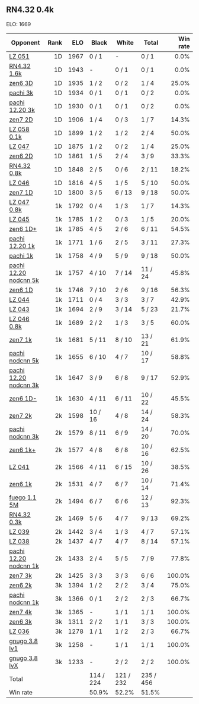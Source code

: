 ## RN4.32 0.4k ##

ELO: 1669

Opponent | Rank | ELO | Black | White | Total | Win rate
---------|-----:|----:|-------|-------|-------|-------:
[LZ 051](LZ%20051.md) | 1D | 1967 | 0 / 1 | - | 0 / 1 | 0.0%
[RN4.32 1.6k](RN4.32%201.6k.md) | 1D | 1943 | - | 0 / 1 | 0 / 1 | 0.0%
[zen6 3D](zen6%203D.md) | 1D | 1935 | 1 / 2 | 0 / 2 | 1 / 4 | 25.0%
[pachi 3k](pachi%203k.md) | 1D | 1934 | 0 / 1 | 0 / 1 | 0 / 2 | 0.0%
[pachi 12.20 3k](pachi%2012.20%203k.md) | 1D | 1930 | 0 / 1 | 0 / 1 | 0 / 2 | 0.0%
[zen7 2D](zen7%202D.md) | 1D | 1906 | 1 / 4 | 0 / 3 | 1 / 7 | 14.3%
[LZ 058 0.1k](LZ%20058%200.1k.md) | 1D | 1899 | 1 / 2 | 1 / 2 | 2 / 4 | 50.0%
[LZ 047](LZ%20047.md) | 1D | 1875 | 1 / 2 | 0 / 2 | 1 / 4 | 25.0%
[zen6 2D](zen6%202D.md) | 1D | 1861 | 1 / 5 | 2 / 4 | 3 / 9 | 33.3%
[RN4.32 0.8k](RN4.32%200.8k.md) | 1D | 1848 | 2 / 5 | 0 / 6 | 2 / 11 | 18.2%
[LZ 046](LZ%20046.md) | 1D | 1816 | 4 / 5 | 1 / 5 | 5 / 10 | 50.0%
[zen7 1D](zen7%201D.md) | 1D | 1800 | 3 / 5 | 6 / 13 | 9 / 18 | 50.0%
[LZ 047 0.8k](LZ%20047%200.8k.md) | 1k | 1792 | 0 / 4 | 1 / 3 | 1 / 7 | 14.3%
[LZ 045](LZ%20045.md) | 1k | 1785 | 1 / 2 | 0 / 3 | 1 / 5 | 20.0%
[zen6 1D+](zen6%201D+.md) | 1k | 1785 | 4 / 5 | 2 / 6 | 6 / 11 | 54.5%
[pachi 12.20 1k](pachi%2012.20%201k.md) | 1k | 1771 | 1 / 6 | 2 / 5 | 3 / 11 | 27.3%
[pachi 1k](pachi%201k.md) | 1k | 1758 | 4 / 9 | 5 / 9 | 9 / 18 | 50.0%
[pachi 12.20 nodcnn 5k](pachi%2012.20%20nodcnn%205k.md) | 1k | 1757 | 4 / 10 | 7 / 14 | 11 / 24 | 45.8%
[zen6 1D](zen6%201D.md) | 1k | 1746 | 7 / 10 | 2 / 6 | 9 / 16 | 56.3%
[LZ 044](LZ%20044.md) | 1k | 1711 | 0 / 4 | 3 / 3 | 3 / 7 | 42.9%
[LZ 043](LZ%20043.md) | 1k | 1694 | 2 / 9 | 3 / 14 | 5 / 23 | 21.7%
[LZ 046 0.8k](LZ%20046%200.8k.md) | 1k | 1689 | 2 / 2 | 1 / 3 | 3 / 5 | 60.0%
[zen7 1k](zen7%201k.md) | 1k | 1681 | 5 / 11 | 8 / 10 | 13 / 21 | 61.9%
[pachi nodcnn 5k](pachi%20nodcnn%205k.md) | 1k | 1655 | 6 / 10 | 4 / 7 | 10 / 17 | 58.8%
[pachi 12.20 nodcnn 3k](pachi%2012.20%20nodcnn%203k.md) | 1k | 1647 | 3 / 9 | 6 / 8 | 9 / 17 | 52.9%
[zen6 1D-](zen6%201D-.md) | 1k | 1630 | 4 / 11 | 6 / 11 | 10 / 22 | 45.5%
[zen7 2k](zen7%202k.md) | 2k | 1598 | 10 / 16 | 4 / 8 | 14 / 24 | 58.3%
[pachi nodcnn 3k](pachi%20nodcnn%203k.md) | 2k | 1579 | 8 / 11 | 6 / 9 | 14 / 20 | 70.0%
[zen6 1k+](zen6%201k+.md) | 2k | 1577 | 4 / 8 | 6 / 8 | 10 / 16 | 62.5%
[LZ 041](LZ%20041.md) | 2k | 1566 | 4 / 11 | 6 / 15 | 10 / 26 | 38.5%
[zen6 1k](zen6%201k.md) | 2k | 1531 | 4 / 7 | 6 / 7 | 10 / 14 | 71.4%
[fuego 1.1 5M](fuego%201.1%205M.md) | 2k | 1494 | 6 / 7 | 6 / 6 | 12 / 13 | 92.3%
[RN4.32 0.3k](RN4.32%200.3k.md) | 2k | 1469 | 5 / 6 | 4 / 7 | 9 / 13 | 69.2%
[LZ 039](LZ%20039.md) | 2k | 1442 | 3 / 4 | 1 / 3 | 4 / 7 | 57.1%
[LZ 038](LZ%20038.md) | 2k | 1437 | 4 / 7 | 4 / 7 | 8 / 14 | 57.1%
[pachi 12.20 nodcnn 1k](pachi%2012.20%20nodcnn%201k.md) | 2k | 1433 | 2 / 4 | 5 / 5 | 7 / 9 | 77.8%
[zen7 3k](zen7%203k.md) | 2k | 1425 | 3 / 3 | 3 / 3 | 6 / 6 | 100.0%
[zen6 2k](zen6%202k.md) | 3k | 1394 | 1 / 2 | 2 / 2 | 3 / 4 | 75.0%
[pachi nodcnn 1k](pachi%20nodcnn%201k.md) | 3k | 1366 | 0 / 1 | 2 / 2 | 2 / 3 | 66.7%
[zen7 4k](zen7%204k.md) | 3k | 1365 | - | 1 / 1 | 1 / 1 | 100.0%
[zen6 3k](zen6%203k.md) | 3k | 1311 | 2 / 2 | 1 / 1 | 3 / 3 | 100.0%
[LZ 036](LZ%20036.md) | 3k | 1278 | 1 / 1 | 1 / 2 | 2 / 3 | 66.7%
[gnugo 3.8 lv1](gnugo%203.8%20lv1.md) | 3k | 1258 | - | 1 / 1 | 1 / 1 | 100.0%
[gnugo 3.8 lvX](gnugo%203.8%20lvX.md) | 3k | 1233 | - | 2 / 2 | 2 / 2 | 100.0%
Total | | | 114 / 224 | 121 / 232 | 235 / 456 | 
Win rate| | | 50.9% | 52.2% | 51.5% | 
